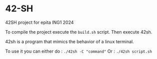 # 42-SH
42SH project for epita ING1 2024

To compile the project execute the `build.sh` script. 
Then execute 42sh.

42sh is a program that mimics the behavior of a linux terminal.

To use it you can either do :
`./42sh -C "command"`
Or :
`./42sh script.sh`